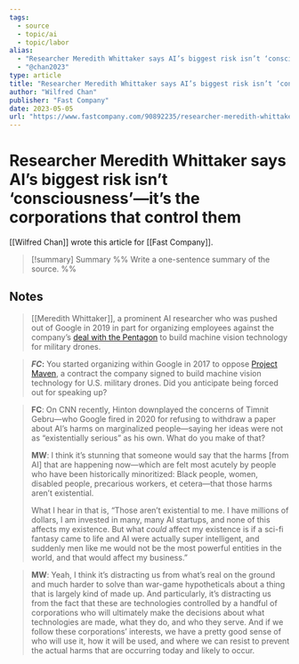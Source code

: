 ```yaml
---
tags: 
  - source
  - topic/ai
  - topic/labor
alias:
  - "Researcher Meredith Whittaker says AI’s biggest risk isn’t ‘consciousness’—it’s the corporations that control them"
  - "@chan2023"
type: article
title: "Researcher Meredith Whittaker says AI’s biggest risk isn’t ‘consciousness’—it’s the corporations that control them"
author: "Wilfred Chan"
publisher: "Fast Company"
date: 2023-05-05
url: "https://www.fastcompany.com/90892235/researcher-meredith-whittaker-says-ais-biggest-risk-isnt-consciousness-its-the-corporations-that-control-them"
---
```

# Researcher Meredith Whittaker says AI’s biggest risk isn’t ‘consciousness’—it’s the corporations that control them
[[Wilfred Chan]] wrote this article for [[Fast Company]].
> [!summary] Summary
> %% Write a one-sentence summary of the source. %%

## Notes
> [[Meredith Whittaker]], a prominent AI researcher who was pushed out of Google in 2019 in part for organizing employees against the company’s [deal with the Pentagon](https://www.fastcompany.com/40571866/google-employees-resign-over-controversial-pentagon-drone-ai-project) to build machine vision technology for military drones.

> **_FC_:** You started organizing within Google in 2017 to oppose [Project Maven](https://www.fastcompany.com/40580354/as-google-quits-controversial-project-maven-mystery-deepens-over-role-of-other-tech-firms), a contract the company signed to build machine vision technology for U.S. military drones. Did you anticipate being forced out for speaking up?

> **FC**: On CNN recently, Hinton downplayed the concerns of Timnit Gebru—who Google fired in 2020 for refusing to withdraw a paper about AI’s harms on marginalized people—saying her ideas were not as “existentially serious” as his own. What do you make of that?
> 
> **MW**: I think it’s stunning that someone would say that the harms [from AI] that are happening now—which are felt most acutely by people who have been historically minoritized: Black people, women, disabled people, precarious workers, et cetera—that those harms aren’t existential.
> 
> What I hear in that is, “Those aren’t existential to me. I have millions of dollars, I am invested in many, many AI startups, and none of this affects my existence. But what _could_ affect my existence is if a sci-fi fantasy came to life and AI were actually super intelligent, and suddenly men like me would not be the most powerful entities in the world, and that would affect my business.”

> **MW**: Yeah, I think it’s distracting us from what’s real on the ground and much harder to solve than war-game hypotheticals about a thing that is largely kind of made up. And particularly, it’s distracting us from the fact that these are technologies controlled by a handful of corporations who will ultimately make the decisions about what technologies are made, what they do, and who they serve. And if we follow these corporations’ interests, we have a pretty good sense of who will use it, how it will be used, and where we can resist to prevent the actual harms that are occurring today and likely to occur. 

